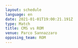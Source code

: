 ```yaml
---
layout: schedule
language: en
date: 2021-01-01T19:00:21.191Z
type: Match
title: CMS vs ROM
venue: Parco Sannazzaro
opposing_team: ROM
---
```


